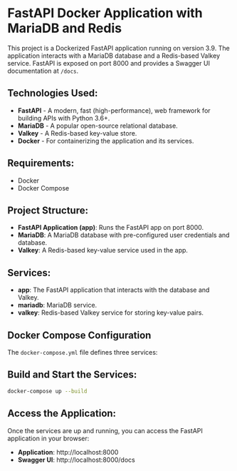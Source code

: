 # FastAPI Docker Application with MariaDB and Redis

This project is a Dockerized FastAPI application running on version 3.9. The application interacts with a MariaDB database and a Redis-based Valkey service. FastAPI is exposed on port 8000 and provides a Swagger UI documentation at `/docs`.

## Technologies Used:
- **FastAPI** - A modern, fast (high-performance), web framework for building APIs with Python 3.6+.
- **MariaDB** - A popular open-source relational database.
- **Valkey** - A Redis-based key-value store.
- **Docker** - For containerizing the application and its services.

## Requirements:
- Docker
- Docker Compose

## Project Structure:

- **FastAPI Application (app)**: Runs the FastAPI app on port 8000.
- **MariaDB**: A MariaDB database with pre-configured user credentials and database.
- **Valkey**: A Redis-based key-value service used in the app.

## Services:

- **app**: The FastAPI application that interacts with the database and Valkey.
- **mariadb**: MariaDB service.
- **valkey**: Redis-based Valkey service for storing key-value pairs.

## Docker Compose Configuration

The `docker-compose.yml` file defines three services:

## Build and Start the Services:

```bash
docker-compose up --build
```

## Access the Application:

Once the services are up and running, you can access the FastAPI application in your browser:
- **Application**: http://localhost:8000
- **Swagger UI**: http://localhost:8000/docs